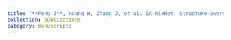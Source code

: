 ```yaml
---
title: "**Feng J**, Huang H, Zhang J, et al. SA-MixNet: Structure-aware mixup and invariance learning for scribble-supervised road extraction in remote sensing images[J]. IEEE Transactions on Geoscience and Remote Sensing, 2024."
collection: publications
category: manuscripts
---
```

